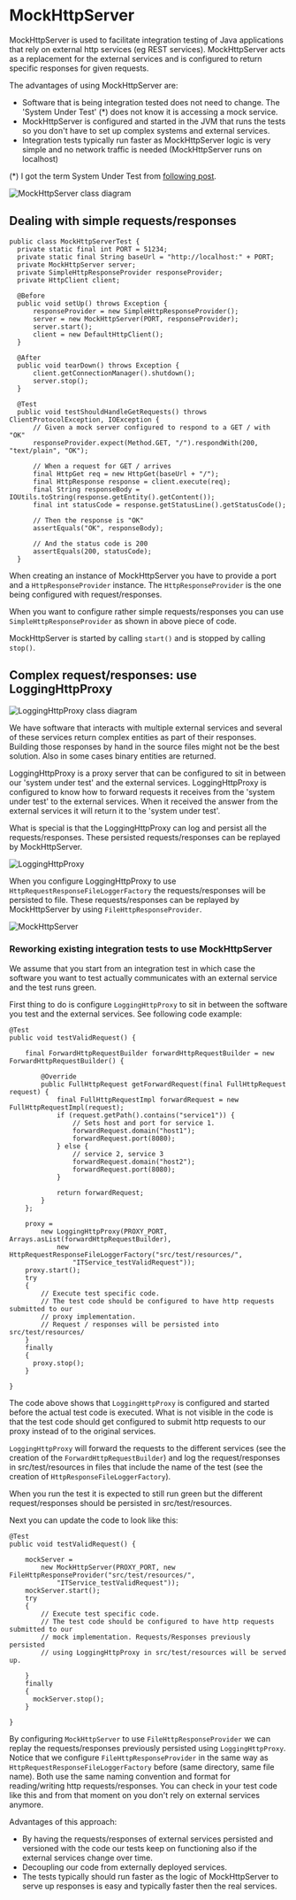 # MockHttpServer

MockHttpServer is used to facilitate integration testing of Java applications
that rely on external http services (eg REST services).  MockHttpServer acts as a 
replacement for the external services and is configured to return specific responses 
for given requests.  

The advantages of using MockHttpServer are:

+   Software that is being integration tested does not need to change. The 'System Under
Test' (*) does not know it is accessing a mock service.
+   MockHttpServer is configured and started in the JVM that runs the tests so you 
don't have to set up complex systems and external services.
+   Integration tests typically run faster as MockHttpServer logic is very simple and no
network traffic is needed (MockHttpServer runs on localhost)

(*) I got the term System Under Test from [following post](http://delicious.com/redirect?url=http%3A//feedproxy.google.com/%7Er/blogspot/RLXA/%7E3/J9QTHN7BtEw/hermetic-servers.html).

![MockHttpServer class diagram](https://raw.github.com/wiki/kristofa/mock-http-server/mockhttpserver_classdiagram.png)


## Dealing with simple requests/responses

    public class MockHttpServerTest {
      private static final int PORT = 51234;
      private static final String baseUrl = "http://localhost:" + PORT;
      private MockHttpServer server;
      private SimpleHttpResponseProvider responseProvider;
      private HttpClient client;

      @Before
      public void setUp() throws Exception {
          responseProvider = new SimpleHttpResponseProvider();
          server = new MockHttpServer(PORT, responseProvider);
          server.start();
          client = new DefaultHttpClient();
      }

      @After
      public void tearDown() throws Exception {
          client.getConnectionManager().shutdown();
          server.stop();
      }

      @Test
      public void testShouldHandleGetRequests() throws ClientProtocolException, IOException {
          // Given a mock server configured to respond to a GET / with "OK"
          responseProvider.expect(Method.GET, "/").respondWith(200, "text/plain", "OK");

          // When a request for GET / arrives
          final HttpGet req = new HttpGet(baseUrl + "/");
          final HttpResponse response = client.execute(req);
          final String responseBody = IOUtils.toString(response.getEntity().getContent());
          final int statusCode = response.getStatusLine().getStatusCode();

          // Then the response is "OK"
          assertEquals("OK", responseBody);

          // And the status code is 200
          assertEquals(200, statusCode);
      }


When creating an instance of MockHttpServer you have to provide a port and a `HttpResponseProvider`
instance. The `HttpResponseProvider` is the one being configured with request/responses.
 
When you want to configure rather simple requests/responses you can use `SimpleHttpResponseProvider`
as shown in above piece of code. 

MockHttpServer is started by calling `start()` and is stopped by calling `stop()`. 



## Complex request/responses: use LoggingHttpProxy

![LoggingHttpProxy class diagram](https://raw.github.com/wiki/kristofa/mock-http-server/logginghttpproxy_classdiagram.png)

We have software that interacts with multiple external services and several of these services
return complex entities as part of their responses. Building those responses by hand in the source files
might not be the best solution. Also in some cases binary entities are returned.

LoggingHttpProxy is a proxy server that can be configured to sit in between our 'system under test' and
the external services. LoggingHttpProxy is configured to know how to forward requests it receives from
the 'system under test' to the external services. When it received the answer from the external services it
will return it to the 'system under test'.

What is special is that the LoggingHttpProxy can log and persist all the requests/responses.
These persisted requests/responses can be replayed by MockHttpServer. 

![LoggingHttpProxy](https://raw.github.com/wiki/kristofa/mock-http-server/logginghttpproxy.png)

When you configure LoggingHttpProxy to use `HttpRequestResponseFileLoggerFactory` the
requests/responses will be persisted to file. These requests/responses can be replayed
by MockHttpServer by using `FileHttpResponseProvider`.

![MockHttpServer](https://raw.github.com/wiki/kristofa/mock-http-server/mockhttpserver.png)

### Reworking existing integration tests to use MockHttpServer

We assume that you start from an integration test in which case the software you want to test 
actually communicates with an external service and the test runs green.

First thing to do is configure `LoggingHttpProxy` to sit in between the software you test
and the external services. See following code example:

    @Test
    public void testValidRequest() {

        final ForwardHttpRequestBuilder forwardHttpRequestBuilder = new ForwardHttpRequestBuilder() {

            @Override
            public FullHttpRequest getForwardRequest(final FullHttpRequest request) {
                final FullHttpRequestImpl forwardRequest = new FullHttpRequestImpl(request);
                if (request.getPath().contains("service1")) {
                    // Sets host and port for service 1.
                    forwardRequest.domain("host1"); 
                    forwardRequest.port(8080);
                } else {
                    // service 2, service 3
                    forwardRequest.domain("host2");
                    forwardRequest.port(8080);
                }

                return forwardRequest;
            }
        };

        proxy =
            new LoggingHttpProxy(PROXY_PORT, Arrays.asList(forwardHttpRequestBuilder),
                new HttpRequestResponseFileLoggerFactory("src/test/resources/",
                    "ITService_testValidRequest"));
        proxy.start();        
        try
        {
        	// Execute test specific code.
        	// The test code should be configured to have http requests submitted to our 
        	// proxy implementation.
        	// Request / responses will be persisted into src/test/resources/
        }
        finally
        {
          proxy.stop();
        }
        
    } 

    
The code above shows that `LoggingHttpProxy` is configured and started before the actual
test code is executed. What is not visible in the code is that the test code should get
configured to submit http requests to our proxy instead of to the original services.

`LoggingHttpProxy` will forward the requests to the different services (see the creation 
of the `ForwardHttpRequestBuilder`) and log the request/responses in src/test/resources in
files that include the name of the test (see the creation of `HttpResponseFileLoggerFactory`).

When you run the test it is expected to still run green but the different request/responses
should be persisted in src/test/resources.

Next you can update the code to look like this:

    @Test
    public void testValidRequest() {

        mockServer =
            new MockHttpServer(PROXY_PORT, new FileHttpResponseProvider("src/test/resources/",
                "ITService_testValidRequest"));
        mockServer.start();
        try
        {
        	// Execute test specific code.
        	// The test code should be configured to have http requests submitted to our 
        	// mock implementation. Requests/Responses previously persisted 
        	// using LoggingHttpProxy in src/test/resources will be served up. 
        	
        }
        finally
        {
          mockServer.stop();
        }
        
    } 

By configuring `MockHttpServer` to use `FileHttpResponseProvider` we can replay the
requests/responses previously persisted using `LoggingHttpProxy`. Notice that we configure
`FileHttpResponseProvider` in the same way as `HttpRequestResponseFileLoggerFactory` 
before (same directory, same file name). Both use the same naming convention and format
for reading/writing http requests/responses.  You can check in your test code like this
and from that moment on you don't rely on external services anymore.

Advantages of this approach:

+   By having the requests/responses of external services persisted and versioned
with the code our tests keep on functioning also if the external services change over 
time.
+   Decoupling our code from externally deployed services.
+   The tests typically should run faster as the logic of MockHttpServer to serve up 
responses is easy and typically faster then the real services.


